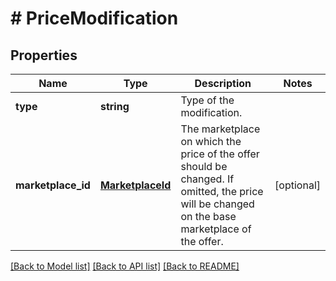 # # PriceModification

## Properties

Name | Type | Description | Notes
------------ | ------------- | ------------- | -------------
**type** | **string** | Type of the modification. |
**marketplace_id** | [**MarketplaceId**](MarketplaceId.md) | The marketplace on which the price of the offer should be changed. If omitted, the price will be changed on the base marketplace of the offer. | [optional]

[[Back to Model list]](../../README.md#models) [[Back to API list]](../../README.md#endpoints) [[Back to README]](../../README.md)
